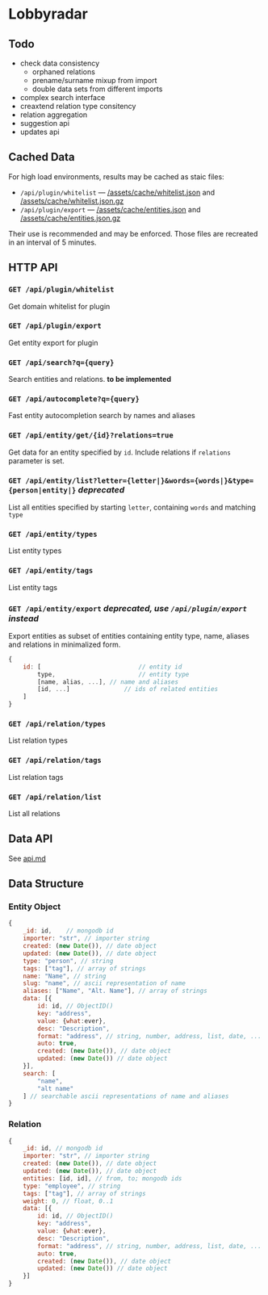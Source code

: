 # Lobbyradar

## Todo

* check data consistency
	* orphaned relations
	* prename/surname mixup from import
	* double data sets from different imports
* complex search interface
* creaxtend relation type consitency
* relation aggregation
* suggestion api
* updates api

## Cached Data

For high load environments, results may be cached as staic files:

* `/api/plugin/whitelist` — [/assets/cache/whitelist.json](/assets/cache/whitelist.json) and [/assets/cache/whitelist.json.gz](/assets/cache/whitelist.json.gz)
* `/api/plugin/export` — [/assets/cache/entities.json](/assets/cache/entities.json) and [/assets/cache/entities.json.gz](/assets/cache/entities.json.gz)

Their use is recommended and may be enforced. Those files are recreated in an interval of 5 minutes. 

## HTTP API

### `GET /api/plugin/whitelist`

Get domain whitelist for plugin

### `GET /api/plugin/export`

Get entity export for plugin

### `GET /api/search?q={query}`

Search entities and relations. __to be implemented__

### `GET /api/autocomplete?q={query}`

Fast entity autocompletion search by names and aliases

### `GET /api/entity/get/{id}?relations=true`

Get data for an entity specified by `id`. Include relations if `relations` parameter is set.

### `GET /api/entity/list?letter={letter|}&words={words|}&type={person|entity|}` _deprecated_

List all entities specified by starting `letter`, containing `words` and matching `type`

### `GET /api/entity/types`

List entity types

### `GET /api/entity/tags`

List entity tags

### `GET /api/entity/export` _deprecated, use `/api/plugin/export` instead_

Export entities as subset of entities containing entity type, name, aliases and relations in minimalized form.

``` javascript
{
	id: [							// entity id
		type,						// entity type
		[name, alias, ...],	// name and aliases
		[id, ...]				// ids of related entities
	]
}
``` 

### `GET /api/relation/types`

List relation types

### `GET /api/relation/tags`

List relation tags

### `GET /api/relation/list`

List all relations

## Data API

See [api.md](./api.md)

## Data Structure

### Entity Object

``` javascript
{
	_id: id,	// mongodb id
	importer: "str", // importer string
	created: (new Date()), // date object
	updated: (new Date()), // date object
	type: "person", // string
	tags: ["tag"], // array of strings
	name: "Name", // string
	slug: "name", // ascii representation of name
	aliases: ["Name", "Alt. Name"], // array of strings
	data: [{
		id: id, // ObjectID()
		key: "address",
		value: {what:ever},
		desc: "Description",
		format: "address", // string, number, address, list, date, ...
		auto: true,
		created: (new Date()), // date object
		updated: (new Date()) // date object
	}],
	search: [
		"name",
		"alt name"
	] // searchable ascii representations of name and aliases
}
``` 

### Relation

``` javascript
{
	_id: id, // mongodb id
	importer: "str", // importer string
	created: (new Date()), // date object
	updated: (new Date()), // date object
	entities: [id, id], // from, to; mongodb ids
	type: "employee", // string
	tags: ["tag"], // array of strings
	weight: 0, // float, 0..1
	data: [{
		id: id, // ObjectID()
		key: "address",
		value: {what:ever},
		desc: "Description",
		format: "address", // string, number, address, list, date, ...
		auto: true,
		created: (new Date()), // date object
		updated: (new Date()) // date object
	}]
}
``` 

